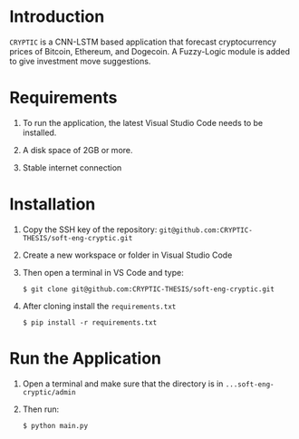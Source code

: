# Introduction #
`CRYPTIC` is a CNN-LSTM based application that forecast cryptocurrency prices of Bitcoin, Ethereum, and Dogecoin.
A Fuzzy-Logic module is added to give investment move suggestions.

# Requirements #
1. To run the application, the latest Visual Studio Code needs to be installed.

2. A disk space of 2GB or more.

3. Stable internet connection

# Installation #
1. Copy the SSH key of the repository: `git@github.com:CRYPTIC-THESIS/soft-eng-cryptic.git`

2. Create a new workspace or folder in Visual Studio Code

3. Then open a terminal in VS Code and type:
    
    ```
    $ git clone git@github.com:CRYPTIC-THESIS/soft-eng-cryptic.git
    ```
    
4. After cloning install the `requirements.txt`

    ```
    $ pip install -r requirements.txt
    ```

# Run the Application #
1. Open a terminal and make sure that the directory is in `...soft-eng-cryptic/admin`

2. Then run:

    ```
    $ python main.py
    ```
